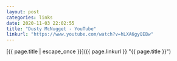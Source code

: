 ```yaml
---
layout: post
categories: links
date: 2020-11-03 22:02:55
title: "Dusty McNugget - YouTube"
linkurl: "https://www.youtube.com/watch?v=hLXA6gyQEBw"
---
```

[{{ page.title | escape_once }}]({{ page.linkurl }} "{{ page.title }}")
